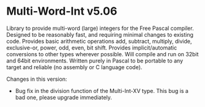 # Multi-Word-Int v5.06
Library to provide multi-word (large) integers for the Free Pascal compiler.
Designed to be reasonably fast, and requiring minimal changes to existing code.
Provides basic arithmetic operations add, subtract, multiply, divide, exclusive-or, power, odd, even, bit shift.
Provides implicit/automatic conversions to other types wherever possible.
Will compile and run on 32bit and 64bit environments.
Written purely in Pascal to be portable to any target and reliable (no assembly or C language code).

Changes in this version:
-	Bug fix in the division function of the Multi-Int-XV type. This bug is a bad one, please upgrade immediately.
